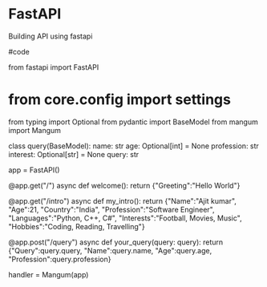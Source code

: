 # FastAPI
Building API using  fastapi 



#code

from fastapi import FastAPI
# from core.config import settings
from typing import Optional
from pydantic import BaseModel
from mangum import Mangum


class query(BaseModel):
    name: str
    age: Optional[int] = None
    profession: str
    interest: Optional[str] = None
    query: str



app = FastAPI()

@app.get("/")
async def welcome():
    return {"Greeting":"Hello World"}


@app.get("/intro")
async def my_intro():
    return {"Name":"Ajit kumar", "Age":21, "Country":"India", "Profession":"Software Engineer", "Languages":"Python, C++, C#", "Interests":"Football, Movies, Music", "Hobbies":"Coding, Reading, Travelling"}


@app.post("/query")
async def your_query(query: query):
    return {"Query":query.query, "Name":query.name, "Age":query.age, "Profession":query.profession}


handler = Mangum(app)
